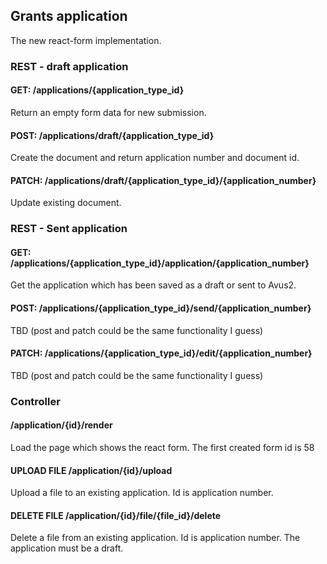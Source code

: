 ## Grants application

The new react-form implementation.


### REST - draft application

#### GET: /applications/{application_type_id}

Return an empty form data for new submission.

#### POST: /applications/draft/{application_type_id}

Create the document and return application number and document id.

#### PATCH: /applications/draft/{application_type_id}/{application_number}

Update existing document.



### REST - Sent application

#### GET: /applications/{application_type_id}/application/{application_number}

Get the application which has been saved as a draft or sent to Avus2.

#### POST: /applications/{application_type_id}/send/{application_number}

TBD (post and patch could be the same functionality I guess)

#### PATCH: /applications/{application_type_id}/edit/{application_number}

TBD (post and patch could be the same functionality I guess)




### Controller

#### /application/{id}/render

Load the page which shows the react form. The first created form id is 58

#### UPLOAD FILE /application/{id}/upload

Upload a file to an existing application. Id is application number.

#### DELETE FILE /application/{id}/file/{file_id}/delete

Delete a file from an existing application. Id is application number.
The application must be a draft.

